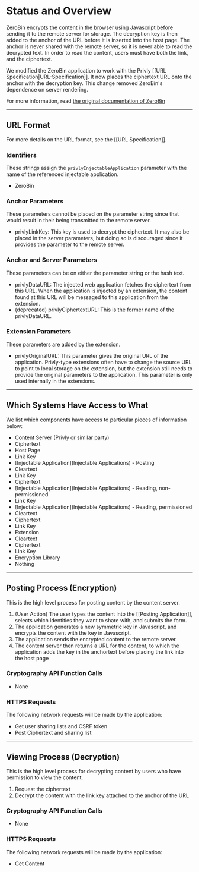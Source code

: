 # Status and Overview

ZeroBin encrypts the content in the browser using Javascript before sending it to the remote server for storage. The decryption key is then added to the anchor of the URL before it is inserted into the host page. The anchor is never shared with the remote server, so it is never able to read the decrypted text. In order to read the content, users must have both the link, and the ciphertext.

We modified the ZeroBin application to work with the Privly [[URL Specification|URL-Specification]]. It now places the ciphertext URL onto the anchor with the decryption key. This change removed ZeroBin's dependence on server rendering.

For more information, read [the original documentation of ZeroBin](http://sebsauvage.net/wiki/doku.php?id=php:zerobin)

***

## URL Format

For more details on the URL format, see the [[URL Specification]].

### Identifiers

These strings assign the `privlyInjectableApplication` parameter with the name of the referenced injectable application.

* ZeroBin

### Anchor Parameters

These parameters cannot be placed on the parameter string since that would result in their being transmitted to the remote server.

* privlyLinkKey: This key is used to decrypt the ciphertext. It may also be placed in the server parameters, but doing so is discouraged since it provides the parameter to the remote server.

### Anchor and Server Parameters

These parameters can be on either the parameter string or the hash text.

* privlyDataURL: The injected web application fetches the ciphertext from this URL. When the application is injected by an extension, the content found at this URL will be messaged to this application from the extension.
* (deprecated) privlyCiphertextURL: This is the former name of the privlyDataURL.

### Extension Parameters

These parameters are added by the extension.

* privlyOriginalURL: This parameter gives the original URL of the application. Privly-type extensions often have to change the source URL to point to local storage on the extension, but the extension still needs to provide the original parameters to the application. This parameter is only used internally in the extensions.

***

## Which Systems Have Access to What

 We list which components have access to particular pieces of information below:

* Content Server (Privly or similar party)
 * Ciphertext
* Host Page
 * Link Key
* [Injectable Application](Injectable Applications) - Posting
 * Cleartext
 * Link Key
 * Ciphertext
* [Injectable Application](Injectable Applications) - Reading, non-permissioned
 * Link Key
* [Injectable Application](Injectable Applications) - Reading, permissioned
 * Cleartext
 * Ciphertext
 * Link Key
* Extension
 * Cleartext
 * Ciphertext
 * Link Key
* Encryption Library
 * Nothing

***

## Posting Process (Encryption)

This is the high level process for posting content by the content server.

1. (User Action) The user types the content into the [[Posting Application]], selects which identities they want to share with, and submits the form.
1. The application generates a new symmetric key in Javascript, and encrypts the content with the key in Javascript.
1. The application sends the encrypted content to the remote server.
1. The content server then returns a URL for the content, to which the application adds the key in the anchortext before placing the link into the host page

### Cryptography API Function Calls

* None

### HTTPS Requests

The following network requests will be made by the application:

* Get user sharing lists and CSRF token
* Post Ciphertext and sharing list

***

## Viewing Process (Decryption)

This is the high level process for decrypting content by users who have permission to view the content.

1. Request the ciphertext
1. Decrypt the content with the link key attached to the anchor of the URL

### Cryptography API Function Calls

* None
 
### HTTPS Requests

The following network requests will be made by the application:

* Get Content
